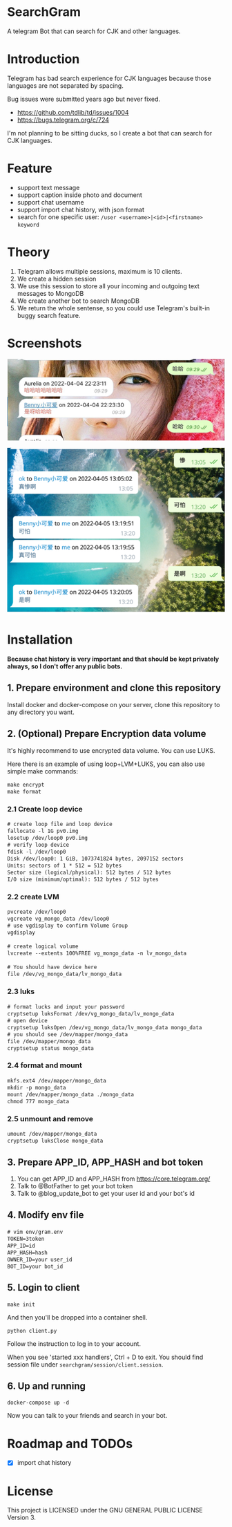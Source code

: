 # SearchGram

A telegram Bot that can search for CJK and other languages.

# Introduction

Telegram has bad search experience for CJK languages because those languages are not separated by spacing.

Bug issues were submitted years ago but never fixed.

* https://github.com/tdlib/td/issues/1004
* https://bugs.telegram.org/c/724

I'm not planning to be sitting ducks, so I create a bot that can search for CJK languages.

# Feature

* support text message
* support caption inside photo and document
* support chat username
* support import chat history, with json format
* search for one specific user: `/user <username>|<id>|<firstname> keyword`
# Theory

1. Telegram allows multiple sessions, maximum is 10 clients.
2. We create a hidden session
3. We use this session to store all your incoming and outgoing text messages to MongoDB
4. We create another bot to search MongoDB
5. We return the whole sentense, so you could use Telegram's built-in buggy search feature.

# Screenshots

![](assets/1.jpeg)

![](assets/2.png)

# Installation

**Because chat history is very important and that should be kept privately always, so I don't offer any public bots.**

## 1. Prepare environment and clone this repository

Install docker and docker-compose on your server, clone this repository to any directory you want.

## 2. (Optional) Prepare Encryption data volume

It's highly recommend to use encrypted data volume. You can use LUKS.

Here there is an example of using loop+LVM+LUKS, you can also use simple make commands:

```shell
make encrypt
make format
```

### 2.1 Create loop device

```shell
# create loop file and loop device
fallocate -l 1G pv0.img
losetup /dev/loop0 pv0.img
# verify loop device
fdisk -l /dev/loop0
Disk /dev/loop0: 1 GiB, 1073741824 bytes, 2097152 sectors
Units: sectors of 1 * 512 = 512 bytes
Sector size (logical/physical): 512 bytes / 512 bytes
I/O size (minimum/optimal): 512 bytes / 512 bytes

```

### 2.2 create LVM

```shell
pvcreate /dev/loop0
vgcreate vg_mongo_data /dev/loop0
# use vgdisplay to confirm Volume Group
vgdisplay

# create logical volume
lvcreate --extents 100%FREE vg_mongo_data -n lv_mongo_data

# You should have device here 
file /dev/vg_mongo_data/lv_mongo_data
```

### 2.3 luks

```shell
# format lucks and input your password
cryptsetup luksFormat /dev/vg_mongo_data/lv_mongo_data
# open device
cryptsetup luksOpen /dev/vg_mongo_data/lv_mongo_data mongo_data
# you should see /dev/mapper/mongo_data
file /dev/mapper/mongo_data
cryptsetup status mongo_data
```

### 2.4 format and mount

```shell
mkfs.ext4 /dev/mapper/mongo_data
mkdir -p mongo_data
mount /dev/mapper/mongo_data ./mongo_data
chmod 777 mongo_data
```

### 2.5 unmount and remove

```shell
umount /dev/mapper/mongo_data
cryptsetup luksClose mongo_data
````

## 3. Prepare APP_ID, APP_HASH and bot token

1. You can get APP_ID and APP_HASH from https://core.telegram.org/
2. Talk to @BotFather to get your bot token
3. Talk to @blog_update_bot to get your user id and your bot's id

## 4. Modify env file

```shell
# vim env/gram.env
TOKEN=3token
APP_ID=id
APP_HASH=hash
OWNER_ID=your user_id
BOT_ID=your bot_id
```

## 5. Login to client

```shell
make init
```

And then you'll be dropped into a container shell.

```shell
python client.py
```

Follow the instruction to log in to your account.

When you see 'started xxx handlers', Ctrl + D to exit. You should find session file
under `searchgram/session/client.session`.

## 6. Up and running

```shell
docker-compose up -d
```

Now you can talk to your friends and search in your bot.

# Roadmap and TODOs

- [x] import chat history

# License

This project is LICENSED under the GNU GENERAL PUBLIC LICENSE Version 3.